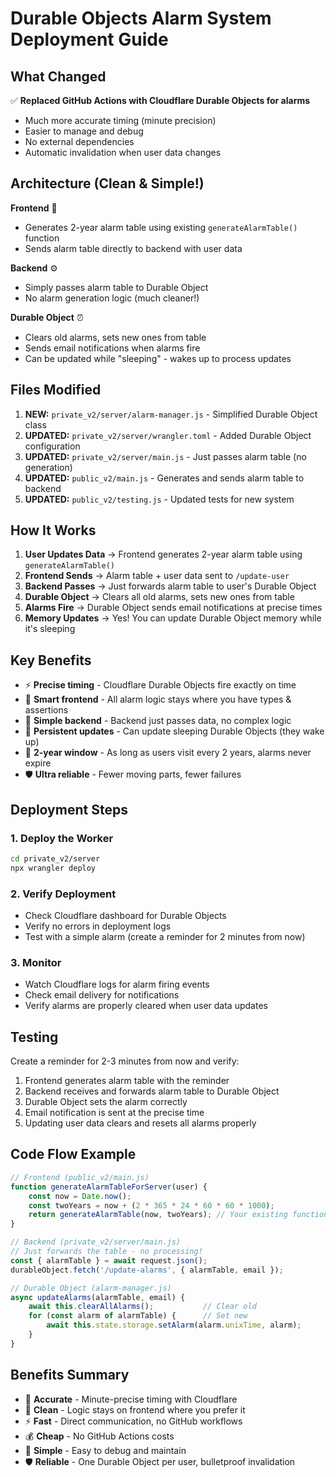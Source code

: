 # Durable Objects Alarm System Deployment Guide

## What Changed

✅ **Replaced GitHub Actions with Cloudflare Durable Objects for alarms**
- Much more accurate timing (minute precision)
- Easier to manage and debug
- No external dependencies
- Automatic invalidation when user data changes

## Architecture (Clean & Simple!)

**Frontend** 📱
- Generates 2-year alarm table using existing `generateAlarmTable()` function
- Sends alarm table directly to backend with user data

**Backend** ⚙️  
- Simply passes alarm table to Durable Object
- No alarm generation logic (much cleaner!)

**Durable Object** ⏰
- Clears old alarms, sets new ones from table
- Sends email notifications when alarms fire
- Can be updated while "sleeping" - wakes up to process updates

## Files Modified

1. **NEW:** `private_v2/server/alarm-manager.js` - Simplified Durable Object class
2. **UPDATED:** `private_v2/server/wrangler.toml` - Added Durable Object configuration
3. **UPDATED:** `private_v2/server/main.js` - Just passes alarm table (no generation)
4. **UPDATED:** `public_v2/main.js` - Generates and sends alarm table to backend
5. **UPDATED:** `public_v2/testing.js` - Updated tests for new system

## How It Works

1. **User Updates Data** → Frontend generates 2-year alarm table using `generateAlarmTable()`
2. **Frontend Sends** → Alarm table + user data sent to `/update-user`
3. **Backend Passes** → Just forwards alarm table to user's Durable Object
4. **Durable Object** → Clears all old alarms, sets new ones from table
5. **Alarms Fire** → Durable Object sends email notifications at precise times
6. **Memory Updates** → Yes! You can update Durable Object memory while it's sleeping

## Key Benefits

- ⚡ **Precise timing** - Cloudflare Durable Objects fire exactly on time
- 🧠 **Smart frontend** - All alarm logic stays where you have types & assertions
- 🎯 **Simple backend** - Backend just passes data, no complex logic
- 💾 **Persistent updates** - Can update sleeping Durable Objects (they wake up)
- 🔄 **2-year window** - As long as users visit every 2 years, alarms never expire
- 🛡️ **Ultra reliable** - Fewer moving parts, fewer failures

## Deployment Steps

### 1. Deploy the Worker
```bash
cd private_v2/server
npx wrangler deploy
```

### 2. Verify Deployment
- Check Cloudflare dashboard for Durable Objects
- Verify no errors in deployment logs
- Test with a simple alarm (create a reminder for 2 minutes from now)

### 3. Monitor
- Watch Cloudflare logs for alarm firing events
- Check email delivery for notifications
- Verify alarms are properly cleared when user data updates

## Testing

Create a reminder for 2-3 minutes from now and verify:
1. Frontend generates alarm table with the reminder
2. Backend receives and forwards alarm table to Durable Object
3. Durable Object sets the alarm correctly
4. Email notification is sent at the precise time
5. Updating user data clears and resets all alarms properly

## Code Flow Example

```javascript
// Frontend (public_v2/main.js)
function generateAlarmTableForServer(user) {
    const now = Date.now();
    const twoYears = now + (2 * 365 * 24 * 60 * 60 * 1000);
    return generateAlarmTable(now, twoYears); // Your existing function!
}

// Backend (private_v2/server/main.js) 
// Just forwards the table - no processing!
const { alarmTable } = await request.json();
durableObject.fetch('/update-alarms', { alarmTable, email });

// Durable Object (alarm-manager.js)
async updateAlarms(alarmTable, email) {
    await this.clearAllAlarms();           // Clear old
    for (const alarm of alarmTable) {      // Set new
        await this.state.storage.setAlarm(alarm.unixTime, alarm);
    }
}
```

## Benefits Summary

- 🎯 **Accurate** - Minute-precise timing with Cloudflare
- 🧩 **Clean** - Logic stays on frontend where you prefer it
- ⚡ **Fast** - Direct communication, no GitHub workflows
- 💰 **Cheap** - No GitHub Actions costs
- 🔧 **Simple** - Easy to debug and maintain
- 🛡️ **Reliable** - One Durable Object per user, bulletproof invalidation 